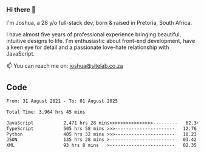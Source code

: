 ### Hi there 👋

I'm Joshua, a 28 y/o full-stack dev, born & raised in Pretoria, South Africa. 

I have almost five years of professional experience bringing beautiful, intuitive designs to life. I'm enthusiastic about front-end development, have a keen eye for detail and a passionate love-hate relationship with JavaScript.

📫 You can reach me on: joshua@sitelab.co.za

## **Code**

<!--START_SECTION:waka-->

```txt
From: 31 August 2021 - To: 01 August 2025

Total Time: 3,964 hrs 45 mins

JavaScript           2,471 hrs 28 mins>>>>>>>>>>>>>>>>---------   62.34 %
TypeScript           505 hrs 58 mins >>>----------------------   12.76 %
Python               405 hrs 32 mins >>>----------------------   10.23 %
JSON                 135 hrs 28 mins >------------------------   03.42 %
XML                  93 hrs 8 mins   >------------------------   02.35 %
```

<!--END_SECTION:waka-->
